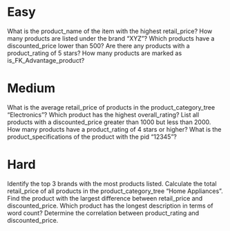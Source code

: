 # Easy
What is the product_name of the item with the highest retail_price?
How many products are listed under the brand “XYZ”?
Which products have a discounted_price lower than 500?
Are there any products with a product_rating of 5 stars?
How many products are marked as is_FK_Advantage_product?
# Medium
What is the average retail_price of products in the product_category_tree “Electronics”?
Which product has the highest overall_rating?
List all products with a discounted_price greater than 1000 but less than 2000.
How many products have a product_rating of 4 stars or higher?
What is the product_specifications of the product with the pid “12345”?
# Hard
Identify the top 3 brands with the most products listed.
Calculate the total retail_price of all products in the product_category_tree “Home Appliances”.
Find the product with the largest difference between retail_price and discounted_price.
Which product has the longest description in terms of word count?
Determine the correlation between product_rating and discounted_price.